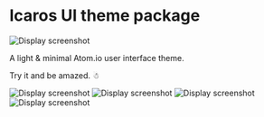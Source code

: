 # Icaros UI theme package

![Display screenshot](https://github.com/tuomashatakka/icaros-ui/blob/master/assets/feat.png)

A light & minimal Atom.io user interface theme.

Try it and be amazed. ☃

![Display screenshot](https://github.com/tuomashatakka/icaros-ui/blob/master/assets/screen1.png)
![Display screenshot](https://github.com/tuomashatakka/icaros-ui/blob/master/assets/fullscr1.png)
![Display screenshot](https://github.com/tuomashatakka/icaros-ui/blob/master/assets/screen2.png)
![Display screenshot](https://github.com/tuomashatakka/icaros-ui/blob/master/assets/fullscr2.png)

